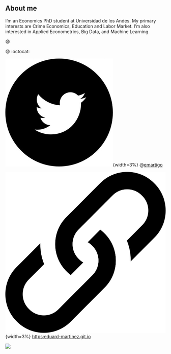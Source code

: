 ## About me

I’m an Economics PhD student at Universidad de los Andes. My primary interests are Crime Economics, Education and Labor Market. I’m also interested in Applied Econometrics, Big Data, and Machine Learning.


😄

😄
:octocat:

<!-- Twitter -->
![](figure/twitter.jpg){width=3%} @[emartigo](https://twitter.com/emartigo)


![](figure/link.png){width=3%} [https:eduard-martinez.git.io](https:eduard-martinez.git.io)


<a href="https://twitter.com/emartigo"><img height="30" src="https://github.com/eduard-martinez/eduard-martinez/figure/twitter.jpg?raw=true"></a>&nbsp;&nbsp;




